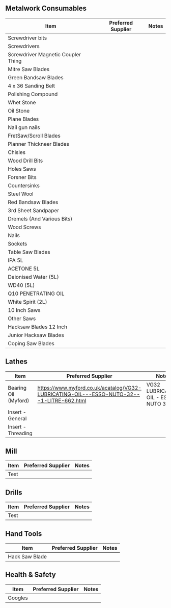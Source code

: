 ## Metalwork Consumables

| Item                               | Preferred Supplier | Notes |
|------------------------------------|--------------------|-------|
| Screwdriver bits                   |                    |       |
| Screwdrivers                       |                    |       |
| Screwdriver Magnetic Coupler Thing |                    |       |
| Mitre Saw Blades                   |                    |       |
| Green Bandsaw Blades               |                    |       |
| 4 x 36 Sanding Belt                |                    |       |
| Polishing Compound                 |                    |       |
| Whet Stone                         |                    |       |
| Oil Stone                          |                    |       |
| Plane Blades                       |                    |       |
| Nail gun nails                     |                    |       |
| FretSaw/Scroll Blades              |                    |       |
| Planner Thickneer Blades           |                    |       |
| Chisles                            |                    |       |
| Wood Drill Bits                    |                    |       |
| Holes Saws                         |                    |       |
| Forsner Bits                       |                    |       |
| Countersinks                       |                    |       |
| Steel Wool                         |                    |       |
| Red Bandsaw Blades                 |                    |       |
| 3rd Sheet Sandpaper                |                    |       |
| Dremels (And Various Bits)         |                    |       |
| Wood Screws                        |                    |       |
| Nails                              |                    |       |
| Sockets                            |                    |       |
| Table Saw Blades                   |                    |       |
| IPA 5L                             |                    |       |
| ACETONE 5L                         |                    |       |
| Deionised Water (5L)               |                    |       |
| WD40 (5L)                          |                    |       |
| Q10 PENETRATING OIL                |                    |       |
| White Spirit (2L)                  |                    |       |
| 10 Inch Saws                       |                    |       |
| Other Saws                         |                    |       |
| Hacksaw Blades 12 Inch             |                    |       |
| Junior Hacksaw Blades              |                    |       |
| Coping Saw Blades                  |                    |       |

## Lathes

| Item                               | Preferred Supplier | Notes |
|------------------------------------|--------------------|-------|
| Bearing Oil (Myford)               | https://www.myford.co.uk/acatalog/VG32-LUBRICATING-OIL---ESSO-NUTO-32---1-LITRE-662.html | VG32 LUBRICATING OIL - ESSO NUTO 32 |
| Insert - General                   |                    |       |
| Insert - Threading                 |                    |       |

## Mill

| Item                               | Preferred Supplier | Notes |
|------------------------------------|--------------------|-------|
| Test                               |                    |       |

## Drills

| Item                               | Preferred Supplier | Notes |
|------------------------------------|--------------------|-------|
| Test                               |                    |       |

## Hand Tools

| Item                               | Preferred Supplier | Notes |
|------------------------------------|--------------------|-------|
| Hack Saw Blade                     |                    |       |

## Health & Safety

| Item                               | Preferred Supplier | Notes |
|------------------------------------|--------------------|-------|
| Googles                            |                    |       |
